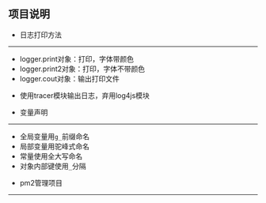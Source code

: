 

## 项目说明

+ 日志打印方法
____

- logger.print对象：打印，字体带颜色
- logger.print2对象：打印，字体不带颜色
- logger.cout对象：输出打印文件

+ 使用tracer模块输出日志，弃用log4js模块


+ 变量声明
____

- 全局变量用`g_`前缀命名
- 局部变量用驼峰式命名
- 常量使用全大写命名
- 对象内部键使用`_`分隔

+ pm2管理项目
____





